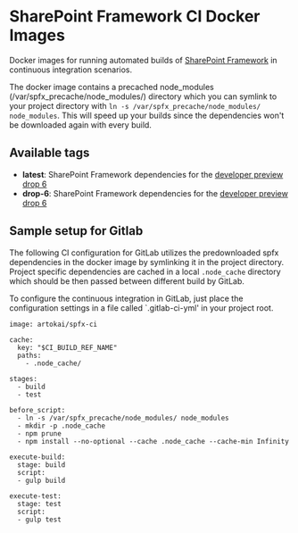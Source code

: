 # SharePoint Framework CI Docker Images

Docker images for running automated builds of [SharePoint Framework](https://github.com/SharePoint/sp-dev-docs) in continuous integration scenarios.

The docker image contains a precached node_modules (/var/spfx_precache/node_modules/) directory which you can 
symlink to your project directory with `ln -s /var/spfx_precache/node_modules/ node_modules`. This will speed up
your builds since the dependencies won't be downloaded again with every build. 

## Available tags
- **latest**: SharePoint Framework dependencies for the [developer preview drop 6](https://github.com/SharePoint/sp-dev-docs/wiki/Release-Notes-Drop-6)
- **drop-6**: SharePoint Framework dependencies for the [developer preview drop 6](https://github.com/SharePoint/sp-dev-docs/wiki/Release-Notes-Drop-6)

## Sample setup for Gitlab

The following CI configuration for GitLab utilizes the predownloaded spfx dependencies 
in the docker image by symlinking it in the project directory. Project specific dependencies
are cached in a local `.node_cache` directory which should be then passed between different
build by GitLab.

To configure the continuous integration in GitLab, just place the configuration settings in a file
called `.gitlab-ci-yml' in your project root.

```
image: artokai/spfx-ci

cache:
  key: "$CI_BUILD_REF_NAME"
  paths:
    - .node_cache/

stages:
  - build
  - test

before_script:
  - ln -s /var/spfx_precache/node_modules/ node_modules
  - mkdir -p .node_cache
  - npm prune
  - npm install --no-optional --cache .node_cache --cache-min Infinity

execute-build:
  stage: build
  script:
  - gulp build

execute-test:
  stage: test
  script:
  - gulp test


```